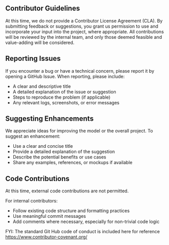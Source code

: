 ## Contributor Guidelines
At this time, we do not provide a Contributor License Agreement (CLA). By submitting feedback or suggestions, you grant us permission to use and incorporate your input into the project, where appropriate. All contributions will be reviewed by the internal team, and only those deemed feasible and value-adding will be considered.

## Reporting Issues
If you encounter a bug or have a technical concern, please report it by opening a GitHub Issue. When reporting, please include:
 - A clear and descriptive title
 - A detailed explanation of the issue or suggestion
 - Steps to reproduce the problem (if applicable)
 - Any relevant logs, screenshots, or error messages

## Suggesting Enhancements
We appreciate ideas for improving the model or the overall project. To suggest an enhancement:
 - Use a clear and concise title
 - Provide a detailed explanation of the suggestion
 - Describe the potential benefits or use cases
 - Share any examples, references, or mockups if available

## Code Contributions
At this time, external code contributions are not permitted.

For internal contributors:
- Follow existing code structure and formatting practices
- Use meaningful commit messages
- Add comments where necessary, especially for non-trivial code logic

FYI: The standard Git Hub code of conduct is included here for reference https://www.contributor-covenant.org/
